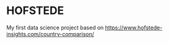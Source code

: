 # HOFSTEDE
My first data science project based on https://www.hofstede-insights.com/country-comparison/

